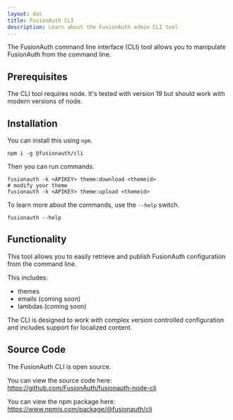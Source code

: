 ```yaml
---
layout: doc
title: FusionAuth CLI
description: Learn about the FusionAuth admin CLI tool
---
```


The FusionAuth command line interface (CLI) tool allows you to manipulate FusionAuth from the command line.

## Prerequisites

The CLI tool requires node. It's tested with version 19 but should work with modern versions of node.

## Installation

You can install this using `npm`.

```
npm i -g @fusionauth/cli
```


Then you can run commands.

```
fusionauth -k <APIKEY> theme:download <themeid>
# modify your theme
fusionauth -k <APIKEY> theme:upload <themeid>
```

To learn more about the commands, use the `--help` switch.

```
fusionauth --help
```

## Functionality

This tool allows you to easily retrieve and publish FusionAuth configuration from the command line.

This includes:

* themes
* emails (coming soon)
* lambdas (coming soon)

The CLI is designed to work with complex version controlled configuration and includes support for localized content.

## Source Code

The FusionAuth CLI is open source.

You can view the source code here: https://github.com/FusionAuth/fusionauth-node-cli

You can view the npm package here: https://www.npmjs.com/package/@fusionauth/cli
